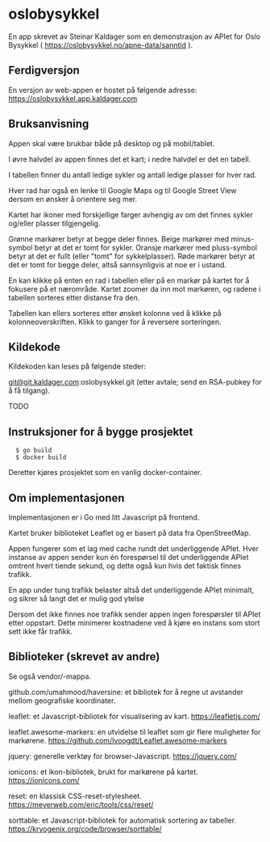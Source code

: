 # oslobysykkel

En app skrevet av Steinar Kaldager som en demonstrasjon
av APIet for Oslo Bysykkel
( https://oslobysykkel.no/apne-data/sanntid ).

## Ferdigversjon 

En versjon av web-appen er hostet på følgende adresse:
https://oslobysykkel.app.kaldager.com

## Bruksanvisning

Appen skal være brukbar både på desktop og på mobil/tablet.

I øvre halvdel av appen finnes det et kart; i nedre
halvdel er det en tabell.

I tabellen finner du antall ledige sykler og antall
ledige plasser for hver rad.

Hver rad har også en lenke til Google Maps og til
Google Street View dersom en ønsker å orientere seg mer.

Kartet har ikoner med forskjellige farger avhengig av om
det finnes sykler og/eller plasser tilgjengelig.

Grønne markører betyr at begge deler finnes. Beige markører
med minus-symbol betyr at det er tomt for sykler. Oransje
markører med pluss-symbol betyr at det er fullt (eller
"tomt" for sykkelplasser). Røde markører betyr at det er
tomt for begge deler, altså sannsynligvis at noe er
i ustand.

En kan klikke på enten en rad i tabellen eller på en markør
på kartet for å fokusere på et nærområde. Kartet zoomer da
inn mot markøren, og radene i tabellen sorteres etter
distanse fra den.

Tabellen kan ellers sorteres etter ønsket kolonne ved å
klikke på kolonneoverskriften. Klikk to ganger for å
reversere sorteringen.

## Kildekode

Kildekoden kan leses på følgende steder:

git@git.kaldager.com:oslobysykkel.git (etter avtale;
send en RSA-pubkey for å få tilgang).

TODO

## Instruksjoner for å bygge prosjektet

```
  $ go build
  $ docker build
```

Deretter kjøres prosjektet som en vanlig docker-container.

## Om implementasjonen

Implementasjonen er i Go med litt Javascript på frontend.

Kartet bruker biblioteket Leaflet og er basert på data
fra OpenStreetMap.

Appen fungerer som et lag med cache rundt det underliggende
APIet. Hver instanse av appen sender kun én forespørsel til
det underliggende APIet omtrent hvert tiende sekund, og
dette også kun hvis det faktisk finnes trafikk.

En app under tung trafikk belaster altså det underliggende
APIet minimalt, og sikrer så langt det er mulig god ytelse

Dersom det ikke finnes noe trafikk sender appen ingen
forespørsler til APIet etter oppstart. Dette minimerer
kostnadene ved å kjøre en instans som stort sett ikke får
trafikk.

## Biblioteker (skrevet av andre)

Se også vendor/-mappa.

github.com/umahmood/haversine: et bibliotek for å regne ut
avstander mellom geografiske koordinater.

leaflet: et Javascript-bibliotek for visualisering av kart.
https://leafletjs.com/

leaflet.awesome-markers: en utvidelse til leaflet som gir
flere muligheter for markørene.
https://github.com/lvoogdt/Leaflet.awesome-markers

jquery: generelle verktøy for browser-Javascript.
https://jquery.com/

ionicons: et ikon-bibliotek, brukt for markørene på kartet.
https://ionicons.com/

reset: en klassisk CSS-reset-stylesheet.
https://meyerweb.com/eric/tools/css/reset/

sorttable: et Javascript-bibliotek for automatisk sortering
av tabeller.
https://kryogenix.org/code/browser/sorttable/
